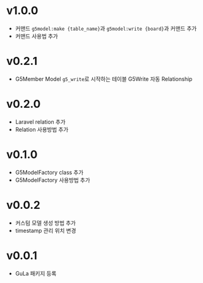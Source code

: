# v1.0.0
 - 커맨드 `g5model:make {table_name}`과 `g5model:write {board}`과 커맨드 추가
 - 커맨드 사용법 추가

# v0.2.1
 - G5Member Model `g5_write`로 시작하는 테이블 G5Write 자동 Relationship

# v0.2.0
 - Laravel relation 추가
 - Relation 사용방법 추가

# v0.1.0
 - G5ModelFactory class 추가
 - G5ModelFactory 사용방법 추가

# v0.0.2
 - 커스텀 모델 생성 방법 추가
 - timestamp 관리 위치 변경

# v0.0.1
 - GuLa 패키지 등록